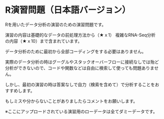 # R演習問題（日本語バージョン）

Rを用いたデータ分析の演習のための演習問題です。

演習の内容は基礎的なデータの前処理方法から（★ｘ1）
複雑なRNA-Seq分析の内容（★ｘ10）まで含まれています。

データ分析のために最初から全部コーディングをする必要はありません。

実際のデータ分析の時はグーグルやスタックオーバーフローに接続なしでは殆ど分析ができないので、コードや関数などは自由に検索して使っても問題ありません。

しかし、最初の演習の時は答案なしで自力（検索を含めて）で分析することをおすすめします。

もしミスや分からないことがありましたらコメントをお願いします。

※ここにアップロードされている演習用のローデータは全てダミーデータです。
